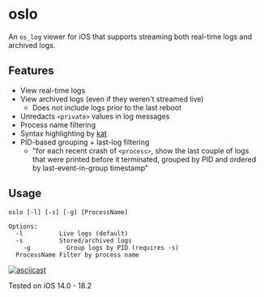 # oslo

An `os_log` viewer for iOS that supports streaming both real-time logs and archived logs.

## Features
- View real-time logs
- View archived logs (even if they weren't streamed live)
  - Does not include logs prior to the last reboot
- Unredacts `<private>` values in log messages
- Process name filtering
- Syntax highlighting by [kat](https://github.com/Theldus/kat/tree/master)
- PID-based grouping + last-log filtering
  - "for each recent crash of `<process>`, show the last couple of logs that were printed before it terminated, grouped by PID and ordered by last-event-in-group timestamp" 


## Usage

```
oslo [-l] [-s] [-g] [ProcessName]

Options:
  -l          Live logs (default)
  -s          Stored/archived logs
    -g          Group logs by PID (requires -s)
  ProcessName Filter by process name
```


[![asciicast](https://asciinema.org/a/tet26ugcwutH0CIwjKeS99C1P.svg?poster=npt:07)](https://asciinema.org/a/tet26ugcwutH0CIwjKeS99C1P?poster=npt:07)


Tested on iOS 14.0 - 18.2